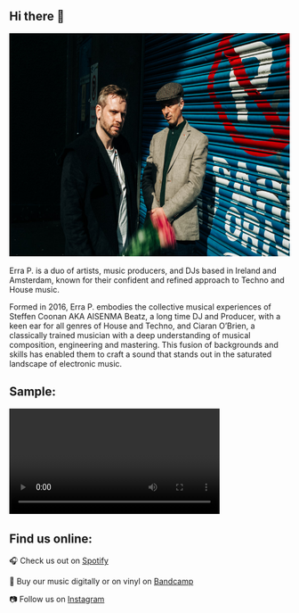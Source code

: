 ## Hi there 👋

<div id="header" align="center">
<img src="https://github.com/errap/errap/blob/main/errap_colour.jpeg" alt="An image of Irish electronic duo, Erra P." width="600" height="400" class="centerImage">
</div>

<p>Erra P. is a duo of artists, music producers, and DJs based in Ireland and Amsterdam, known for their confident and refined approach to Techno and House music.</p>

Formed in 2016, Erra P. embodies the collective musical experiences of Steffen Coonan AKA AISENMA Beatz, a long time DJ and Producer, with a keen ear for all genres of House and Techno, and Ciaran O’Brien, a classically trained musician with a deep understanding of musical composition, engineering and mastering. This fusion of backgrounds and skills has enabled them to craft a sound that stands out in the saturated landscape of electronic music.</p>

## Sample:

<video src="https://github.com/user-attachments/assets/136d83be-b641-40fe-b6e4-2588abf6f263" width="75%" controls>
  Your browser does not support the video tag.
</video>



## Find us online:
🎧 Check us out on [Spotify](https://open.spotify.com/artist/4HKfoJEZOT9HuwIy7572hq?si=71BVuSxiQtGriu6qsL16Ug)

🎵 Buy our music digitally or on vinyl on [Bandcamp](https://erraproject.bandcamp.com/album/barren)

📷 Follow us on [Instagram](https://www.instagram.com/erraproject2030/?hl=en)
